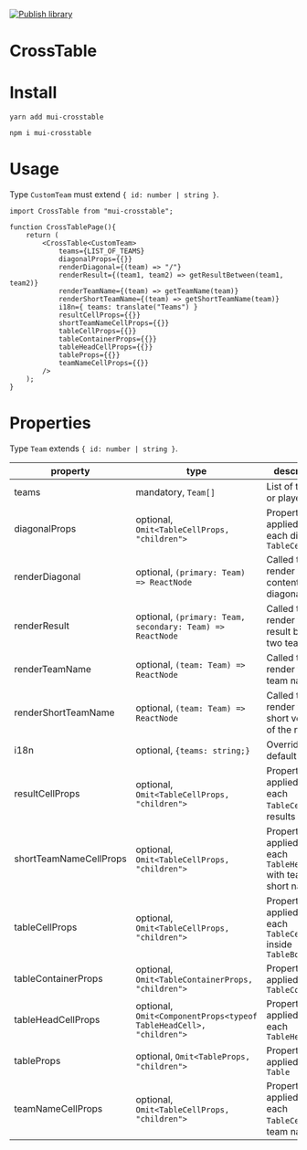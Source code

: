 [![Publish library](https://github.com/mastro-elfo/crosstable/actions/workflows/publish.yml/badge.svg)](https://github.com/mastro-elfo/crosstable/actions/workflows/publish.yml)

# CrossTable

# Install

```
yarn add mui-crosstable
```

```
npm i mui-crosstable
```

# Usage

Type `CustomTeam` must extend `{ id: number | string }`.

```tsx
import CrossTable from "mui-crosstable";

function CrossTablePage(){
    return (
        <CrossTable<CustomTeam>
            teams={LIST_OF_TEAMS}
            diagonalProps={{}}
            renderDiagonal={(team) => "/"}
            renderResult={(team1, team2) => getResultBetween(team1, team2)}
            renderTeamName={(team) => getTeamName(team)}
            renderShortTeamName={(team) => getShortTeamName(team)}
            i18n={ teams: translate("Teams") }
            resultCellProps={{}}
            shortTeamNameCellProps={{}}
            tableCellProps={{}}
            tableContainerProps={{}}
            tableHeadCellProps={{}}
            tableProps={{}}
            teamNameCellProps={{}}
        />
    );
}
```

# Properties

Type `Team` extends `{ id: number | string }`.

| property               | type                                                               | description                                                      |
| ---------------------- | ------------------------------------------------------------------ | ---------------------------------------------------------------- |
| teams                  | mandatory, `Team[]`                                                | List of teams or players                                         |
| diagonalProps          | optional, `Omit<TableCellProps, "children">`                       | Properties applied to each diagonal `TableCell`                  |
| renderDiagonal         | optional, `(primary: Team) => ReactNode`                           | Called to render the content of a diagonal cell                  |
| renderResult           | optional, `(primary: Team, secondary: Team) => ReactNode`          | Called to render the result between two teams                    |
| renderTeamName         | optional, `(team: Team) => ReactNode`                              | Called to render the team name                                   |
| renderShortTeamName    | optional, `(team: Team) => ReactNode`                              | Called to render the short version of the name                   |
| i18n                   | optional, `{teams: string;}`                                       | Override the default texts                                       |
| resultCellProps        | optional, `Omit<TableCellProps, "children">`                       | Properties applied to each `TableCell` with results              |
| shortTeamNameCellProps | optional, `Omit<TableCellProps, "children">`                       | Properties applied to each `TableHeadCell` with team short names |
| tableCellProps         | optional, `Omit<TableCellProps, "children">`                       | Properties applied to each `TableCell` inside `TableBody`        |
| tableContainerProps    | optional, `Omit<TableContainerProps, "children">`                  | Properties applied to `TableContainer`                           |
| tableHeadCellProps     | optional, `Omit<ComponentProps<typeof TableHeadCell>, "children">` | Properties applied to each `TableHeadCell`                       |
| tableProps             | optional, `Omit<TableProps, "children">`                           | Properties applied to `Table`                                    |
| teamNameCellProps      | optional, `Omit<TableCellProps, "children">`                       | Properties applied to each `TableCell` with team names           |
